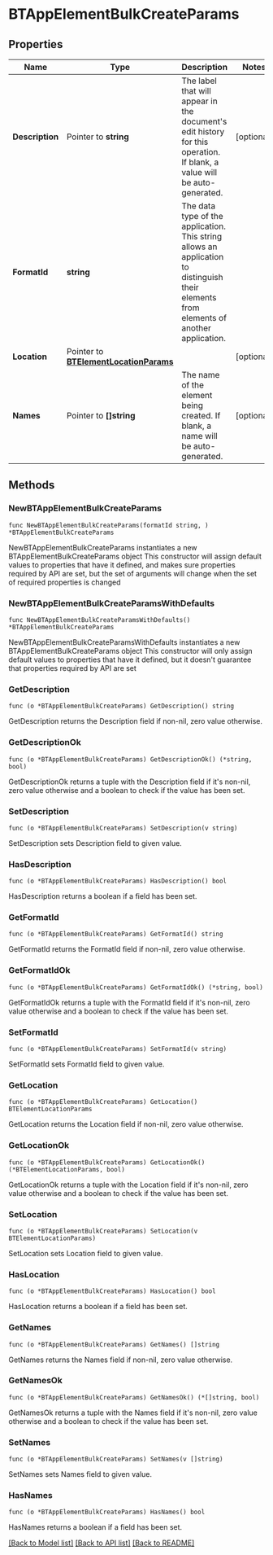 # BTAppElementBulkCreateParams

## Properties

Name | Type | Description | Notes
------------ | ------------- | ------------- | -------------
**Description** | Pointer to **string** | The label that will appear in the document&#39;s edit history for this operation. If blank, a value will be auto-generated. | [optional] 
**FormatId** | **string** | The data type of the application. This string allows an application to distinguish their elements from elements of another application. | 
**Location** | Pointer to [**BTElementLocationParams**](BTElementLocationParams.md) |  | [optional] 
**Names** | Pointer to **[]string** | The name of the element being created. If blank, a name will be auto-generated. | [optional] 

## Methods

### NewBTAppElementBulkCreateParams

`func NewBTAppElementBulkCreateParams(formatId string, ) *BTAppElementBulkCreateParams`

NewBTAppElementBulkCreateParams instantiates a new BTAppElementBulkCreateParams object
This constructor will assign default values to properties that have it defined,
and makes sure properties required by API are set, but the set of arguments
will change when the set of required properties is changed

### NewBTAppElementBulkCreateParamsWithDefaults

`func NewBTAppElementBulkCreateParamsWithDefaults() *BTAppElementBulkCreateParams`

NewBTAppElementBulkCreateParamsWithDefaults instantiates a new BTAppElementBulkCreateParams object
This constructor will only assign default values to properties that have it defined,
but it doesn't guarantee that properties required by API are set

### GetDescription

`func (o *BTAppElementBulkCreateParams) GetDescription() string`

GetDescription returns the Description field if non-nil, zero value otherwise.

### GetDescriptionOk

`func (o *BTAppElementBulkCreateParams) GetDescriptionOk() (*string, bool)`

GetDescriptionOk returns a tuple with the Description field if it's non-nil, zero value otherwise
and a boolean to check if the value has been set.

### SetDescription

`func (o *BTAppElementBulkCreateParams) SetDescription(v string)`

SetDescription sets Description field to given value.

### HasDescription

`func (o *BTAppElementBulkCreateParams) HasDescription() bool`

HasDescription returns a boolean if a field has been set.

### GetFormatId

`func (o *BTAppElementBulkCreateParams) GetFormatId() string`

GetFormatId returns the FormatId field if non-nil, zero value otherwise.

### GetFormatIdOk

`func (o *BTAppElementBulkCreateParams) GetFormatIdOk() (*string, bool)`

GetFormatIdOk returns a tuple with the FormatId field if it's non-nil, zero value otherwise
and a boolean to check if the value has been set.

### SetFormatId

`func (o *BTAppElementBulkCreateParams) SetFormatId(v string)`

SetFormatId sets FormatId field to given value.


### GetLocation

`func (o *BTAppElementBulkCreateParams) GetLocation() BTElementLocationParams`

GetLocation returns the Location field if non-nil, zero value otherwise.

### GetLocationOk

`func (o *BTAppElementBulkCreateParams) GetLocationOk() (*BTElementLocationParams, bool)`

GetLocationOk returns a tuple with the Location field if it's non-nil, zero value otherwise
and a boolean to check if the value has been set.

### SetLocation

`func (o *BTAppElementBulkCreateParams) SetLocation(v BTElementLocationParams)`

SetLocation sets Location field to given value.

### HasLocation

`func (o *BTAppElementBulkCreateParams) HasLocation() bool`

HasLocation returns a boolean if a field has been set.

### GetNames

`func (o *BTAppElementBulkCreateParams) GetNames() []string`

GetNames returns the Names field if non-nil, zero value otherwise.

### GetNamesOk

`func (o *BTAppElementBulkCreateParams) GetNamesOk() (*[]string, bool)`

GetNamesOk returns a tuple with the Names field if it's non-nil, zero value otherwise
and a boolean to check if the value has been set.

### SetNames

`func (o *BTAppElementBulkCreateParams) SetNames(v []string)`

SetNames sets Names field to given value.

### HasNames

`func (o *BTAppElementBulkCreateParams) HasNames() bool`

HasNames returns a boolean if a field has been set.


[[Back to Model list]](../README.md#documentation-for-models) [[Back to API list]](../README.md#documentation-for-api-endpoints) [[Back to README]](../README.md)


